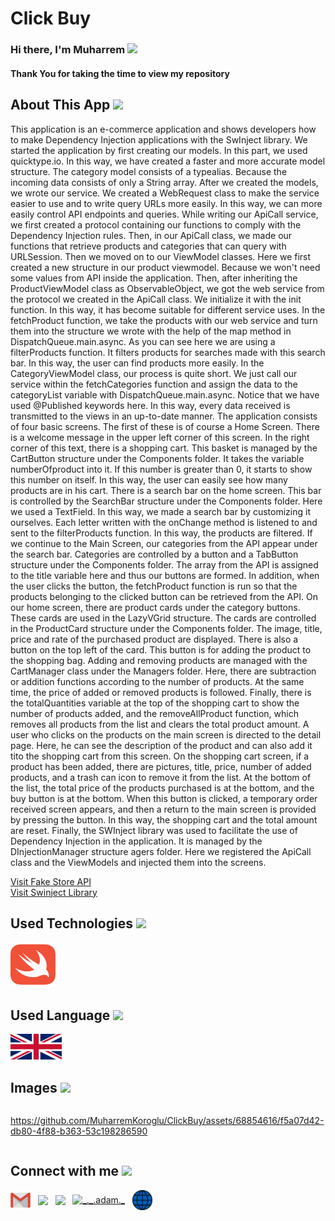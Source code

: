 # Click Buy
### Hi there, I'm Muharrem <img src = "https://raw.githubusercontent.com/MartinHeinz/MartinHeinz/master/wave.gif" width = "42"> 
#### Thank You for taking the time to view my repository 

## <h2> About This App <img src = "https://c.tenor.com/JsoERRQcZqYAAAAi/thumbs-up-joypixels.gif" width = "42"></h2>
This application is an e-commerce application and shows developers how to make Dependency Injection applications with the SwInject library. We started the application by first creating our models. In this part, we used quicktype.io. In this way, we have created a faster and more accurate model structure. The category model consists of a typealias. Because the incoming data consists of only a String array. After we created the models, we wrote our service. We created a WebRequest class to make the service easier to use and to write query URLs more easily. In this way, we can more easily control API endpoints and queries. While writing our ApiCall service, we first created a protocol containing our functions to comply with the Dependency Injection rules. Then, in our ApiCall class, we made our functions that retrieve products and categories that can query with URLSession. Then we moved on to our ViewModel classes. Here we first created a new structure in our product viewmodel. Because we won't need some values from API inside the application. Then, after inheriting the ProductViewModel class as ObservableObject, we got the web service from the protocol we created in the ApiCall class. We initialize it with the init function. In this way, it has become suitable for different service uses. In the fetchProduct function, we take the products with our web service and turn them into the structure we wrote with the help of the map method in DispatchQueue.main.async. As you can see here we are using a filterProducts function. It filters products for searches made with this search bar. In this way, the user can find products more easily. In the CategoryViewModel class, our process is quite short. We just call our service within the fetchCategories function and assign the data to the categoryList variable with DispatchQueue.main.async. Notice that we have used @Published keywords here. In this way, every data received is transmitted to the views in an up-to-date manner. The application consists of four basic screens. The first of these is of course a Home Screen. There is a welcome message in the upper left corner of this screen. In the right corner of this text, there is a shopping cart. This basket is managed by the CartButton structure under the Components folder. It takes the variable numberOfproduct into it. If this number is greater than 0, it starts to show this number on itself. In this way, the user can easily see how many products are in his cart. There is a search bar on the home screen. This bar is controlled by the SearchBar structure under the Components folder. Here we used a TextField. In this way, we made a search bar by customizing it ourselves. Each letter written with the onChange method is listened to and sent to the filterProducts function. In this way, the products are filtered. If we continue to the Main Screen, our categories from the API appear under the search bar. Categories are controlled by a button and a TabButton structure under the Components folder. The array from the API is assigned to the title variable here and thus our buttons are formed. In addition, when the user clicks the button, the fetchProduct function is run so that the products belonging to the clicked button can be retrieved from the API. On our home screen, there are product cards under the category buttons. These cards are used in the LazyVGrid structure. The cards are controlled in the ProductCard structure under the Components folder. The image, title, price and rate of the purchased product are displayed. There is also a button on the top left of the card. This button is for adding the product to the shopping bag. Adding and removing products are managed with the CartManager class under the Managers folder. Here, there are subtraction or addition functions according to the number of products. At the same time, the price of added or removed products is followed. Finally, there is the totalQuantities variable at the top of the shopping cart to show the number of products added, and the removeAllProduct function, which removes all products from the list and clears the total product amount. A user who clicks on the products on the main screen is directed to the detail page. Here, he can see the description of the product and can also add it tito the shopping cart from this screen. On the shopping cart screen, if a product has been added, there are pictures, title, price, number of added products, and a trash can icon to remove it from the list. At the bottom of the list, the total price of the products purchased is at the bottom, and the buy button is at the bottom. When this button is clicked, a temporary order received screen appears, and then a return to the main screen is provided by pressing the button. In this way, the shopping cart and the total amount are reset. Finally, the SWInject library was used to facilitate the use of Dependency Injection in the application. It is managed by the DInjectionManager structure agers folder. Here we registered the ApiCall class and the ViewModels and injected them into the screens.

<a href="https://fakestoreapi.com/" target="_blank">Visit Fake Store API</a><br>
<a href="https://github.com/Swinject/Swinject" target="_blank">Visit Swinject Library</a><br>



<h2> Used Technologies <img src = "https://media2.giphy.com/media/QssGEmpkyEOhBCb7e1/giphy.gif?cid=ecf05e47a0n3gi1bfqntqmob8g9aid1oyj2wr3ds3mg700bl&rid=giphy.gif" width = "42"> </h2>
<div class="row">
      <div class="column">
<img width ='72px' src 
     ='https://raw.githubusercontent.com/MuharremKoroglu/MuharremKoroglu/main/swift-icon.svg'>
  </div>
</div>

<h2> Used Language <img src = "https://media.giphy.com/media/Zd6jPg8hcp4Q3vrvjo/giphy.gif" width = "42"> </h2>
<div class="row">
      <div class="column">
<img width ='82px' src 
     ='https://raw.githubusercontent.com/MuharremKoroglu/Bitcoin/main/Flag_of_the_United_Kingdom.svg'>
  </div>
</div>

<h2> Images <img src = "https://media2.giphy.com/media/psneItdLMpWy36ejfA/source.gif" width = "62"> </h2>
  <div class="column">



https://github.com/MuharremKoroglu/ClickBuy/assets/68854616/f5a07d42-db80-4f88-b363-53c198286590





  </div>
<h2> Connect with me <img src='https://raw.githubusercontent.com/ShahriarShafin/ShahriarShafin/main/Assets/handshake.gif' width="100"> </h2>
<a href = 'mailto:muharremkoroglu245@gmail.com'> <img align="center" width = '32px' align= 'center' src="https://raw.githubusercontent.com/MuharremKoroglu/MuharremKoroglu/main/gmail-logo-2561.svg"/></a> &nbsp;
<a href = 'https://www.linkedin.com/in/muharremkoroglu/'> <img align="center" width = '32px' align= 'center' src="https://raw.githubusercontent.com/rahulbanerjee26/githubAboutMeGenerator/main/icons/linked-in-alt.svg"/></a> &nbsp;
<a href = 'https://muharremkoroglu.medium.com/'> <img align="center" width = '32px' align= 'center' src="https://raw.githubusercontent.com/rahulbanerjee26/githubAboutMeGenerator/main/icons/medium.svg"/></a> &nbsp;
<a href="https://www.instagram.com/m.koroglu99/" target="blank"><img align="center" src="https://raw.githubusercontent.com/rahuldkjain/github-profile-readme-generator/master/src/images/icons/Social/instagram.svg" alt="_._.adam._"  width="32px" align= 'center' /></a> &nbsp;
<a href = 'https://synta-x.com/'> <img align="center" width = '32px' align= 'center' src="https://raw.githubusercontent.com/MuharremKoroglu/MuharremKoroglu/main/internet-svgrepo-com%20(2).svg"/></a> &nbsp;



